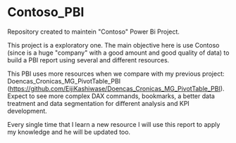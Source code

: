 # Contoso_PBI
Repository created to maintein "Contoso" Power Bi Project.

This project is a exploratory one. The main objective here is use Contoso (since is a huge "company" with a good amount and good quality of data) to build a PBI report using several and different resources.

This PBI uses more resources when we compare with my previous project: Doencas_Cronicas_MG_PivotTable_PBI (https://github.com/EijiKashiwase/Doencas_Cronicas_MG_PivotTable_PBI). Expect to see more complex DAX commands, bookmarks, a better data treatment and data segmentation for different analysis and KPI development.

Every single time that I learn a new resource I will use this report to apply my knowledge and he will be updated too.
